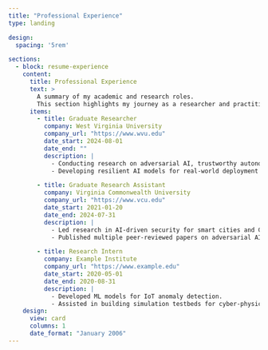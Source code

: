 ```yaml
---
title: "Professional Experience"
type: landing

design:
  spacing: '5rem'

sections:
  - block: resume-experience
    content:
      title: Professional Experience
      text: >
        A summary of my academic and research roles.  
        This section highlights my journey as a researcher and practitioner in AI, cybersecurity, and autonomous systems.
      items:
        - title: Graduate Researcher
          company: West Virginia University
          company_url: "https://www.wvu.edu"
          date_start: 2024-08-01
          date_end: ""
          description: |
            - Conducting research on adversarial AI, trustworthy autonomy, and CPS security.  
            - Developing resilient AI models for real-world deployment in autonomous vehicles.  

        - title: Graduate Research Assistant
          company: Virginia Commonwealth University
          company_url: "https://www.vcu.edu"
          date_start: 2021-01-20
          date_end: 2024-07-31
          description: |
            - Led research in AI-driven security for smart cities and CPS testbeds (OpenCyberCity).  
            - Published multiple peer-reviewed papers on adversarial AI, smart IoT systems, and game-theoretic cybersecurity.  

        - title: Research Intern
          company: Example Institute
          company_url: "https://www.example.edu"
          date_start: 2020-05-01
          date_end: 2020-08-31
          description: |
            - Developed ML models for IoT anomaly detection.  
            - Assisted in building simulation testbeds for cyber-physical systems.  
    design:
      view: card
      columns: 1
      date_format: "January 2006"
---
```

